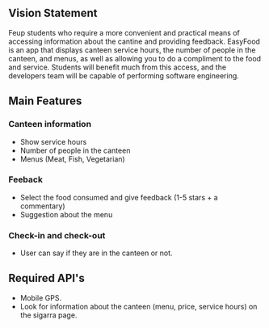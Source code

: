 ## Vision Statement
Feup students who require a more convenient and practical means of accessing information about the cantine and providing feedback.
EasyFood is an app that displays canteen service hours, the number of people in the canteen, and menus, as well as allowing you to do a compliment to the food and service.
Students will benefit much from this access, and the developers team will be capable of performing software engineering.

## Main Features
### Canteen information 
- Show service hours
- Number of people in the canteen
- Menus (Meat, Fish, Vegetarian) 

### Feeback
- Select the food consumed and give feedback (1-5 stars + a commentary)
- Suggestion about the menu

### Check-in and check-out
- User can say if they are in the canteen or not.

## Required API's
- Mobile GPS.
- Look for information about the canteen (menu, price, service hours) on the sigarra page.
